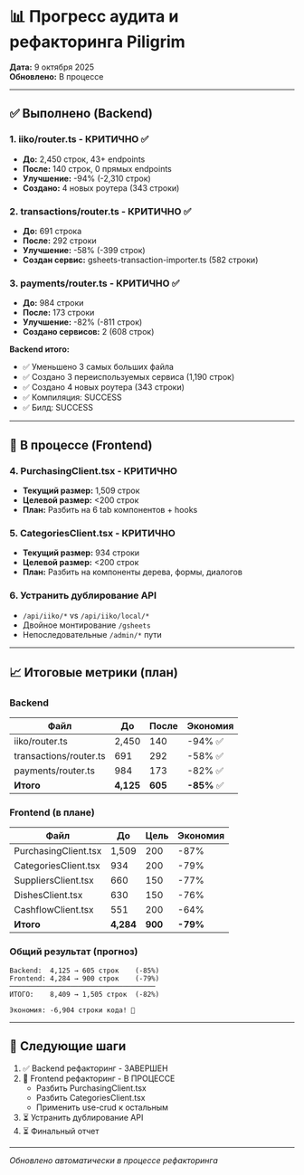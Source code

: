 # 📊 Прогресс аудита и рефакторинга Piligrim

**Дата:** 9 октября 2025  
**Обновлено:** В процессе

---

## ✅ Выполнено (Backend)

### 1. iiko/router.ts - КРИТИЧНО ✅
- **До:** 2,450 строк, 43+ endpoints  
- **После:** 140 строк, 0 прямых endpoints
- **Улучшение:** -94% (-2,310 строк)
- **Создано:** 4 новых роутера (343 строки)

### 2. transactions/router.ts - КРИТИЧНО ✅
- **До:** 691 строка
- **После:** 292 строки
- **Улучшение:** -58% (-399 строк)
- **Создан сервис:** gsheets-transaction-importer.ts (582 строки)

### 3. payments/router.ts - КРИТИЧНО ✅  
- **До:** 984 строки
- **После:** 173 строки
- **Улучшение:** -82% (-811 строк)
- **Создано сервисов:** 2 (608 строк)

**Backend итого:**
- ✅ Уменьшено 3 самых больших файла
- ✅ Создано 3 переиспользуемых сервиса (1,190 строк)
- ✅ Создано 4 новых роутера (343 строки)
- ✅ Компиляция: SUCCESS
- ✅ Билд: SUCCESS

---

## 🔄 В процессе (Frontend)

### 4. PurchasingClient.tsx - КРИТИЧНО
- **Текущий размер:** 1,509 строк
- **Целевой размер:** <200 строк
- **План:** Разбить на 6 tab компонентов + hooks

### 5. CategoriesClient.tsx - КРИТИЧНО
- **Текущий размер:** 934 строки
- **Целевой размер:** <200 строк
- **План:** Разбить на компоненты дерева, формы, диалогов

### 6. Устранить дублирование API
- `/api/iiko/*` vs `/api/iiko/local/*`
- Двойное монтирование `/gsheets`
- Непоследовательные `/admin/*` пути

---

## 📈 Итоговые метрики (план)

### Backend
| Файл | До | После | Экономия |
|------|-----|-------|----------|
| iiko/router.ts | 2,450 | 140 | -94% ✅ |
| transactions/router.ts | 691 | 292 | -58% ✅ |
| payments/router.ts | 984 | 173 | -82% ✅ |
| **Итого** | **4,125** | **605** | **-85%** ✅ |

### Frontend (в плане)
| Файл | До | Цель | Экономия |
|------|-----|------|----------|
| PurchasingClient.tsx | 1,509 | 200 | -87% |
| CategoriesClient.tsx | 934 | 200 | -79% |
| SuppliersClient.tsx | 660 | 150 | -77% |
| DishesClient.tsx | 630 | 150 | -76% |
| CashflowClient.tsx | 551 | 200 | -64% |
| **Итого** | **4,284** | **900** | **-79%** |

### Общий результат (прогноз)
```
Backend:  4,125 → 605 строк    (-85%)
Frontend: 4,284 → 900 строк    (-79%)
────────────────────────────────────
ИТОГО:    8,409 → 1,505 строк  (-82%)

Экономия: -6,904 строки кода! 🎉
```

---

## 🎯 Следующие шаги

1. ✅ Backend рефакторинг - ЗАВЕРШЕН
2. 🔄 Frontend рефакторинг - В ПРОЦЕССЕ
   - Разбить PurchasingClient.tsx
   - Разбить CategoriesClient.tsx
   - Применить use-crud к остальным
3. ⏳ Устранить дублирование API
4. ⏳ Финальный отчет

---

*Обновлено автоматически в процессе рефакторинга*

